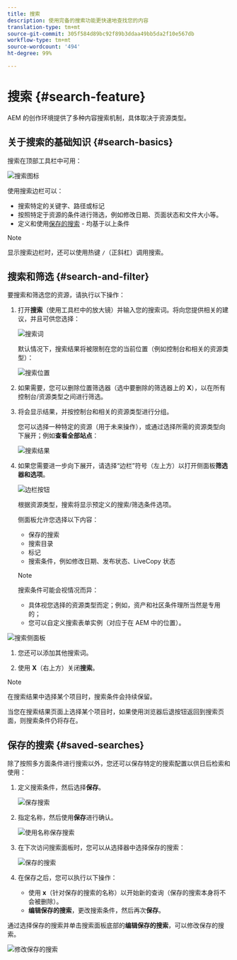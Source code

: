 ```yaml
---
title: 搜索
description: 使用完备的搜索功能更快速地查找您的内容
translation-type: tm+mt
source-git-commit: 305f584d89bc92f89b3ddaa49bb5da2f10e567db
workflow-type: tm+mt
source-wordcount: '494'
ht-degree: 99%

---
```



# 搜索 {#search-feature}

AEM 的创作环境提供了多种内容搜索机制，具体取决于资源类型。

## 关于搜索的基础知识 {#search-basics}

搜索在顶部工具栏中可用：

![搜索图标](/help/sites-cloud/authoring/assets/search-icon.png)

使用搜索边栏可以：

* 搜索特定的关键字、路径或标记
* 按照特定于资源的条件进行筛选，例如修改日期、页面状态和文件大小等。
* 定义和使用[保存的搜索](#saved-searches) - 均基于以上条件

>[!NOTE]
>
>显示搜索边栏时，还可以使用热键 `/`（正斜杠）调用搜索。

## 搜索和筛选 {#search-and-filter}

要搜索和筛选您的资源，请执行以下操作：

1. 打开&#x200B;**搜索**（使用工具栏中的放大镜）并输入您的搜索词。将向您提供相关的建议，并且可供您选择：

   ![搜索词](/help/sites-cloud/authoring/assets/search-term.png)

   默认情况下，搜索结果将被限制在您的当前位置（例如控制台和相关的资源类型）：

   ![搜索位置](/help/sites-cloud/authoring/assets/search-term-location.png)

1. 如果需要，您可以删除位置筛选器（选中要删除的筛选器上的 **X**），以在所有控制台/资源类型之间进行筛选。
1. 将会显示结果，并按控制台和相关的资源类型进行分组。

   您可以选择一种特定的资源（用于未来操作），或通过选择所需的资源类型向下展开；例如&#x200B;**查看全部站点**：

   ![搜索结果](/help/sites-cloud/authoring/assets/search-results.png)

1. 如果您需要进一步向下展开，请选择“边栏”符号（左上方）以打开侧面板&#x200B;**筛选器和选项**。

   ![边栏按钮](/help/sites-cloud/authoring/assets/rail-button.png)

   根据资源类型，搜索将显示预定义的搜索/筛选条件选项。

   侧面板允许您选择以下内容：

   * 保存的搜索
   * 搜索目录
   * 标记
   * 搜索条件，例如修改日期、发布状态、LiveCopy 状态

   >[!NOTE]
   >
   >搜索条件可能会视情况而异：
   >
   >* 具体视您选择的资源类型而定；例如，资产和社区条件理所当然是专用的；
   >* 您可以自定义搜索表单实例（对应于在 AEM 中的位置）。


<!--
  >* Your instance as the [Search Forms](/help/sites-administering/search-forms.md) can be customized (appropriate to the location within AEM).
  -->

![搜索侧面板](/help/sites-cloud/authoring/assets/search-side-panel.png)

1. 您还可以添加其他搜索词。

1. 使用 **X**（右上方）关闭&#x200B;**搜索**。

>[!NOTE]
>
>在搜索结果中选择某个项目时，搜索条件会持续保留。
>
>当您在搜索结果页面上选择某个项目时，如果使用浏览器后退按钮返回到搜索页面，则搜索条件仍将存在。

## 保存的搜索 {#saved-searches}

除了按照多方面条件进行搜索以外，您还可以保存特定的搜索配置以供日后检索和使用：

1. 定义搜索条件，然后选择&#x200B;**保存**。

   ![保存搜索](/help/sites-cloud/authoring/assets/search-side-panel.png)

1. 指定名称，然后使用&#x200B;**保存**&#x200B;进行确认。

   ![使用名称保存搜索](/help/sites-cloud/authoring/assets/search-save-name.png)

1. 在下次访问搜索面板时，您可以从选择器中选择保存的搜索：

   ![保存的搜索](/help/sites-cloud/authoring/assets/saved-searches.png)

1. 在保存之后，您可以执行以下操作：

   * 使用 **x**（针对保存的搜索的名称）以开始新的查询（保存的搜索本身将不会被删除）。
   * **编辑保存的搜索**，更改搜索条件，然后再次&#x200B;**保存**。

通过选择保存的搜索并单击搜索面板底部的&#x200B;**编辑保存的搜索**，可以修改保存的搜索。

![修改保存的搜索](/help/sites-cloud/authoring/assets/saved-searches-modify.png)
